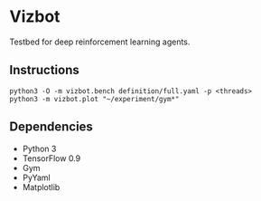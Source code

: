 Vizbot
======

Testbed for deep reinforcement learning agents.

## Instructions

```shell
python3 -O -m vizbot.bench definition/full.yaml -p <threads>
python3 -m vizbot.plot "~/experiment/gym*"
```

## Dependencies

- Python 3
- TensorFlow 0.9
- Gym
- PyYaml
- Matplotlib
